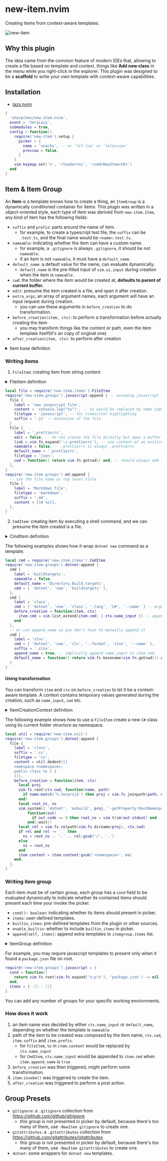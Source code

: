 # new-item.nvim

Creating items from context-aware templates.

![new-item](https://github.com/user-attachments/assets/ed260dea-a3b9-4063-a540-66b9cf7b0f68)

## Why this plugin

The idea came from the common feature of modern IDEs that, allowing to create a file based on template and context, things like **Add new class** in the menu while you right-click in the explorer.
This plugin was designed to be a **scaffold** to write your own template with context-aware capabilities.

## Installation

- [lazy.nvim](https://github.com/folke/lazy.nvim)

```lua
{
  'sharpchen/new-item.nvim',
  event = 'VeryLazy',
  submodules = true,
  config = function()
    require('new-item').setup {
      picker = {
        name = 'snacks', -- or 'fzf-lua' or 'telescope'
        preview = false,
      }
    }
    vim.keymap.set('n', '<leader>ni', '<cmd>NewItem<CR>')
  end
}
```

## Item & Item Group

An **Item** is a template knows how to create a thing, an `ItemGroup` is a dynamically conditioned container for items.
This plugin was written in a object-oriented style, each type of item was derived from `new-item.Item`, any kind of item has the following fields:

- `suffix` and `prefix`: parts around the name of item.
    - for example, to create a typescript test file, the `suffix` can be `.test.ts`, and the final name would be `<name>.test.ts`.
- `nameable`: indicating whether the item can have a custom name.
    - for example, a `.gitignore` is always `.gitignore`, it should be not `nameable`.
    - if an item is not `nameable`, it must have a `default_name`.
- `default_name`: a default value for the name, can evaluate dynamically.
    - `default_name` is the pre-filled input of `vim.ui.input` during creation when the item is `nameable`.
- `cwd`: the folder where the item would be created at, **defaults to parent of current buffer.**
- `edit`: presume the item created is a file, and open it after creation.
- `extra_args`; an array of argument names, each argument will have an input request during creation.
    - you can use these arguments in `before_creation` to do transformation.
- `before_creation(item, ctx)`: to perform a transformation before actually creating the item
    - you may transform things like the content or path, even the item template itself(it's an copy of original one)
- `after_creation(item, ctx)`: to perform after creation

<details>
<summary>Item base definition</summary>

```lua
---@class new-item.Item
---@field label string Name displayed as entry in picker
---@field desc? string Description of the item
---@field invoke? fun(self: self) Activate the creation for this item
---@field cwd? fun(): string Returns which parent folder to create the file, default to parent of current buffer
---@field extra_args? string[] Extra argument names to be specified on creation
---@field before_creation? fun(self: new-item.AnyItem, ctx: new-item.ItemCreationContext)
---@field after_creation? fun(self: new-item.AnyItem, ctx: new-item.ItemCreationContext)
---@field nameable? boolean True if the file item should have a custom name on creation
---@field default_name? string | fun(): string Default name of the item to be created
---@field suffix? string Trailing content of the constructed item name. Can be file extension such as `.lua` or suffix like `.test.ts`
---@field prefix? string Leading content of the constructed item name
```

</details>

### Writing items

1. `FileItem`: creating item from string content.

<details>
<summary>FileItem definition</summary>

```lua
---@class (exact) new-item.FileItem : new-item.Item
---@field filetype? string
---@field content? string
---@field edit? boolean Use :edit to create a buffer with pre-fill content instead of direct creation
---@field link? string | fun(): string Use content from another existing file
---@overload fun(o: new-item.FileItem): new-item.FileItem
```

</details>

```lua
local file = require('new-item.items').FileItem
require('new-item.groups').javascript:append { -- assuming javascript is a existing item group
  file {
    label = 'new javascript file',
    content = 'console.log("%s")', -- %s would be replaced by name input
    filetype = 'javascript', -- for treesitter highlighting
    suffix = '.js' -- extension of the file
  }
  file {
    label = '.prettierrc',
    edit = false, -- do not create the file directly but open a buffer with content
    link = vim.fn.expand('~/.prettierrc'), -- use content of an existing file
    nameable = false, -- .prettierrc is always .prettierrc
    default_name = '.prettierrc',
    filetype = 'json',
    cwd = function() return vim.fn.getcwd() end, -- should always add to project root
  },
}
require('new-item.groups').md:append {
  -- use the file name as top level title
  file {
    label = 'Markdown file',
    filetype = 'markdown',
    suffix = '.md',
    content = [[# %s]],
  },
}
```

2. `CmdItem`: creating item by executing a shell command, and we can presume the item created is a file.

<details>
<summary>CmdItem definition</summary>

```lua
---@class (exact) new-item.CmdItem : new-item.Item
---@field cmd string[]
---@field edit? boolean Whether to open the item after creation, default to true
---@field append_name? boolean whether to append ctx.name_input to item.cmd
---@overload fun(o: new-item.CmdItem): new-item.CmdItem
```

</details>

The following examples shows how it wrap `dotnet new` command as a template.

```lua
local cmd = require('new-item.items').CmdItem
require('new-item.groups').dotnet:append {
  cmd {
    label = 'buildtargets',
    nameable = false,
    default_name = 'Directory.Build.targets',
    cmd = { 'dotnet', 'new', 'buildtargets' },
  },
  cmd {
    label = 'class',
    cmd = { 'dotnet', 'new', 'class', '-lang', 'C#', '--name' } -- argument of --name is not given
    before_creation = function(item, ctx)
      item.cmd = vim.list_extend(item.cmd, { ctx.name_input }) -- append name argument
    end
  },
  -- or use append_name so you don't have to manually append it
  cmd {
    label = 'slnx',
    cmd = { 'dotnet', 'new', 'sln', '--format', 'slnx', '--name' },
    suffix = '.slnx',
    append_name = true, -- implicitly append name_input to item.cmd
    default_name = function() return vim.fs.basename(vim.fn.getcwd()) end, -- use root folder name as default
  }
}
```

#### Using transformation

You can transform  `item` and `ctx` on `before_creation` to let it be a context-aware template.
A context contains temporary values generated during the creation, such as `name_input`, `cwd` etc.

<details>
<summary>ItemCreationContext definition</summary>

```lua
---@class new-item.ItemCreationContext
---@field name_input? string name specified from vim.ui.input
---@field args? table<string, string> args input from vim.ui.input
---@field path? string path of the item to be created
---@field cwd? string the folder where the item would be created at
```

</details>

The following example shows how to use a `FileItem` create a new `C#` class using its current folder structure as namespace.

```lua
local util = require('new-item.util')
require('new-item.groups').dotnet:append {
  file {
    label = 'class',
    suffix = '.cs',
    filetype = 'cs',
    content = util.dedent([[
    namespace <namespace>;
    public class %s { }
    ]]),
    before_creation = function(item, ctx)
      local proj
      vim.fs.root(ctx.cwd, function(name, path)
        if name:match('%.%w+proj$') then proj = vim.fs.joinpath(path, name) end
      end)
      local root_ns, ns
      vim.system({ 'dotnet', 'msbuild', proj, '-getProperty:RootNamespace' }, { text = true },
          function(out)
            if out.code == 0 then root_ns = vim.trim(out.stdout) end
          end):wait()
      local rel = vim.fs.relpath(vim.fs.dirname(proj), ctx.cwd)
      if rel and rel ~= '.' then
        ns = root_ns .. '.' .. rel:gsub('/', '.')
      else
        ns = root_ns
      end
      item.content = item.content:gsub('<namespace>', ns)
    end,
  },
}
```

### Writing item group

Each item must be of certain group, each group has a `cond` field to be evaluated dynamically to indicate whether its contained items should present each time your invoke the picker.

- `cond(): boolean`: indicating whether its items should present in picker.
- `items`: user-defined templates.
- `builtin_items`: pre-defined templates from the plugin or other sources.
- `enable_builtin`: whether to include `builtin_items` in picker.
- `append(self, items)`: append extra templates to `itemgroup.items` list.

<details>
<summary>ItemGroup definition</summary>

```lua
---@class new-item.ItemGroup
---@field name? string
---@field cond? boolean | fun(): boolean
---@field items? new-item.AnyItem[]
---@field enable_builtin? boolean show builtin items
---@field private builtin_items? new-item.AnyItem[]
---@field append? fun(self, items: new-item.AnyItem[]) -- append user defined items
---@field get_items? fun(self): new-item.AnyItem[]
```

</details>

For example, you may require javascript templates to present only when it found a `package.json` file on root.

```lua
require('new-item.groups').javascript = {
  cond = function()
    return vim.fs.root(vim.fn.expand('%:p:h'), 'package.json') ~= nil
  end,
  items = {--[[...]]}
}
```

You can add any number of groups for your specific working environments.

### How does it work

1. an item name was decided by either `ctx.name_input` or `default_name`, depending on whether the template is `nameable`.
2. path of the item to be created was composed by the item name, `ctx.cwd`, `item.suffix` and `item.prefix`.
    - for `FileItem`, `%s` in `item.content` would be replaced by `ctx.name_input`
    - for `CmdItem`, `ctx.name_input` would be appended to `item.cmd` when `item.append_name` is `true`
3. `before_creation` was then triggered, might perform some transformation.
4. `item:invoke()` was triggered to create the item.
5. `after_creation` was triggered to perform a post action.

## Group Presets

- `gitignore`: a `.gitignore` collection from https://github.com/github/gitignore
    - this group is not presented in picker by default, because there's too many of them, use `:NewItem gitignore` to create one.
- `gitattributes`: a `.gitattributes` collection from https://github.com/gitattributes/gitattributes
    - this group is not presented in picker by default, because there's too many of them, use `:NewItem gitattributes` to create one.
- `dotnet`: some wrappers for `dotnet new` templates.
